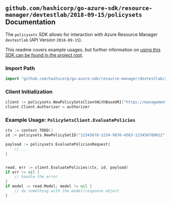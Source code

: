 
## `github.com/hashicorp/go-azure-sdk/resource-manager/devtestlab/2018-09-15/policysets` Documentation

The `policysets` SDK allows for interaction with Azure Resource Manager `devtestlab` (API Version `2018-09-15`).

This readme covers example usages, but further information on [using this SDK can be found in the project root](https://github.com/hashicorp/go-azure-sdk/tree/main/docs).

### Import Path

```go
import "github.com/hashicorp/go-azure-sdk/resource-manager/devtestlab/2018-09-15/policysets"
```


### Client Initialization

```go
client := policysets.NewPolicySetsClientWithBaseURI("https://management.azure.com")
client.Client.Authorizer = authorizer
```


### Example Usage: `PolicySetsClient.EvaluatePolicies`

```go
ctx := context.TODO()
id := policysets.NewPolicySetID("12345678-1234-9876-4563-123456789012", "example-resource-group", "labName", "name")

payload := policysets.EvaluatePoliciesRequest{
	// ...
}


read, err := client.EvaluatePolicies(ctx, id, payload)
if err != nil {
	// handle the error
}
if model := read.Model; model != nil {
	// do something with the model/response object
}
```
